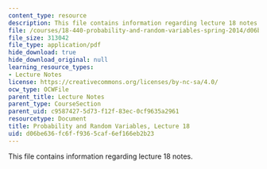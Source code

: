 ```yaml
---
content_type: resource
description: This file contains information regarding lecture 18 notes.
file: /courses/18-440-probability-and-random-variables-spring-2014/d06be636fc6ff9365caf6ef166eb2b23_MIT18_440S14_Lecture18.pdf
file_size: 313042
file_type: application/pdf
hide_download: true
hide_download_original: null
learning_resource_types:
- Lecture Notes
license: https://creativecommons.org/licenses/by-nc-sa/4.0/
ocw_type: OCWFile
parent_title: Lecture Notes
parent_type: CourseSection
parent_uid: c9587427-5d73-f12f-83ec-0cf9635a2961
resourcetype: Document
title: Probability and Random Variables, Lecture 18
uid: d06be636-fc6f-f936-5caf-6ef166eb2b23
---
```

This file contains information regarding lecture 18 notes.